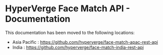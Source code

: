 # HyperVerge Face Match API - Documentation

This documentation has been moved to the following locations:
- Asia Pacific : https://github.com/hyperverge/face-match-apac-rest-api
- India : https://github.com/hyperverge/face-match-india-rest-api
